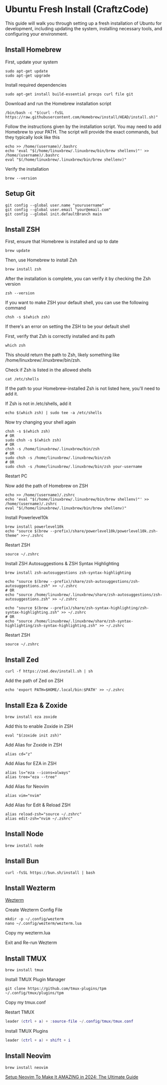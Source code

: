 # Ubuntu Fresh Install (CraftzCode)

This guide will walk you through setting up a fresh installation of Ubuntu for development, including updating the system, installing necessary tools, and configuring your environment.

## Install Homebrew
First, update your system
```shell
sudo apt-get update
sudo apt-get upgrade
```

Install required dependencies
```shell
sudo apt-get install build-essential procps curl file git
```

Download and run the Homebrew installation script
```shell
/bin/bash -c "$(curl -fsSL https://raw.githubusercontent.com/Homebrew/install/HEAD/install.sh)"
```

Follow the instructions given by the installation script. You may need to add Homebrew to your PATH. The script will provide the exact commands, but they typically look like this
```shell
echo >> /home/(username)/.bashrc
echo 'eval "$(/home/linuxbrew/.linuxbrew/bin/brew shellenv)"' >> /home/(username)/.bashrc
eval "$(/home/linuxbrew/.linuxbrew/bin/brew shellenv)"
```

Verify the installation
```shell
brew --version
```

## Setup Git
```shell
git config --global user.name "yourusername"
git config --global user.email "your@email.com"
git config --global init.defaultBranch main
```

## Install ZSH
First, ensure that Homebrew is installed and up to date
```shell
brew update
```

Then, use Homebrew to install Zsh
```shell
brew install zsh
```

After the installation is complete, you can verify it by checking the Zsh version
```shell
zsh --version
```

If you want to make ZSH your default shell, you can use the following command
```shell
chsh -s $(which zsh)
```

If there's an error on setting the ZSH to be your default shell

First, verify that Zsh is correctly installed and its path
```shell
which zsh
```
This should return the path to Zsh, likely something like /home/linuxbrew/.linuxbrew/bin/zsh.

Check if Zsh is listed in the allowed shells
```shell
cat /etc/shells
```
If the path to your Homebrew-installed Zsh is not listed here, you'll need to add it.

If Zsh is not in /etc/shells, add it
```shell
echo $(which zsh) | sudo tee -a /etc/shells
```

Now try changing your shell again
```shell
chsh -s $(which zsh)
# OR
sudo chsh -s $(which zsh)
# OR
chsh -s /home/linuxbrew/.linuxbrew/bin/zsh
# OR
sudo chsh -s /home/linuxbrew/.linuxbrew/bin/zsh
# OR
sudo chsh -s /home/linuxbrew/.linuxbrew/bin/zsh your-username
```

Restart PC

Now add the path of Homebrew on ZSH
```shell
echo >> /home/(username)/.zshrc
echo 'eval "$(/home/linuxbrew/.linuxbrew/bin/brew shellenv)"' >> /home/(username)/.zshrc
eval "$(/home/linuxbrew/.linuxbrew/bin/brew shellenv)"
```
Install Powerlevel10k
```shell
brew install powerlevel10k
echo "source $(brew --prefix)/share/powerlevel10k/powerlevel10k.zsh-theme" >>~/.zshrc
```

Restart ZSH
```shell
source ~/.zshrc
```

Install ZSH Autosuggestions & ZSH Syntax Highlighting
```shell
brew install zsh-autosuggestions zsh-syntax-highlighting

echo "source $(brew --prefix)/share/zsh-autosuggestions/zsh-autosuggestions.zsh" >> ~/.zshrc
# OR
echo "source /home/linuxbrew/.linuxbrew/share/zsh-autosuggestions/zsh-autosuggestions.zsh" >> ~/.zshrc

echo "source $(brew --prefix)/share/zsh-syntax-highlighting/zsh-syntax-highlighting.zsh" >> ~/.zshrc
# OR
echo "source /home/linuxbrew/.linuxbrew/share/zsh-syntax-highlighting/zsh-syntax-highlighting.zsh" >> ~/.zshrc
```

Restart ZSH
```shell
source ~/.zshrc
```

## Install Zed
```shell
curl -f https://zed.dev/install.sh | sh
```

Add the path of Zed on ZSH
```shell
echo 'export PATH=$HOME/.local/bin:$PATH' >> ~/.zshrc
```

## Install Eza & Zoxide
```shell
brew install eza zoxide
```

Add this to enable Zoxide in ZSH
```
eval "$(zoxide init zsh)"
```

Add Alias for Zoxide in ZSH
```
alias cd="z"
```

Add Alias for EZA in ZSH
```
alias ls="eza --icons=always"
alias tree="eza --tree"
```

Add Alias for Neovim
```
alias vim="nvim"
```

Add Alias for Edit & Reload ZSH
```
alias reload-zsh="source ~/.zshrc"
alias edit-zsh="nvim ~/.zshrc"
```

## Install Node
```shell
brew install node
```

## Install Bun
```shell
curl -fsSL https://bun.sh/install | bash
```

## Install Wezterm
[Wezterm](https://wezfurlong.org/wezterm/install/linux.html#__tabbed_1_3)

Create Wezterm Config File
```shell
mkdir -p ~/.config/wezterm
nano ~/.config/wezterm/wezterm.lua
```

Copy my wezterm.lua

Exit and Re-run Wezterm

## Install TMUX
```shell
brew install tmux
```

Install TMUX Plugin Manager
```shell
git clone https://github.com/tmux-plugins/tpm ~/.config/tmux/plugins/tpm
```

Copy my tmux.conf

Restart TMUX
```lua
leader (ctrl + a) + :source-file ~/.config/tmux/tmux.conf
```

Install TMUX Plugins
```lua
leader (ctrl + a) + shift + i
```

## Install Neovim
```shell
brew install neovim
```

[Setup Neovim To Make It AMAZING in 2024: The Ultimate Guide](https://www.youtube.com/watch?v=6pAG3BHurdM&t=187s&ab_channel=JoseanMartinez)
